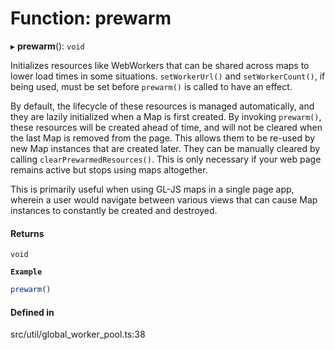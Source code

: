 # Function: prewarm

▸ **prewarm**(): `void`

Initializes resources like WebWorkers that can be shared across maps to lower load
times in some situations. `setWorkerUrl()` and `setWorkerCount()`, if being
used, must be set before `prewarm()` is called to have an effect.

By default, the lifecycle of these resources is managed automatically, and they are
lazily initialized when a Map is first created. By invoking `prewarm()`, these
resources will be created ahead of time, and will not be cleared when the last Map
is removed from the page. This allows them to be re-used by new Map instances that
are created later. They can be manually cleared by calling
`clearPrewarmedResources()`. This is only necessary if your web page remains
active but stops using maps altogether.

This is primarily useful when using GL-JS maps in a single page app, wherein a user
would navigate between various views that can cause Map instances to constantly be
created and destroyed.

#### Returns

`void`

**`Example`**

```ts
prewarm()
```

#### Defined in

src/util/global_worker_pool.ts:38

